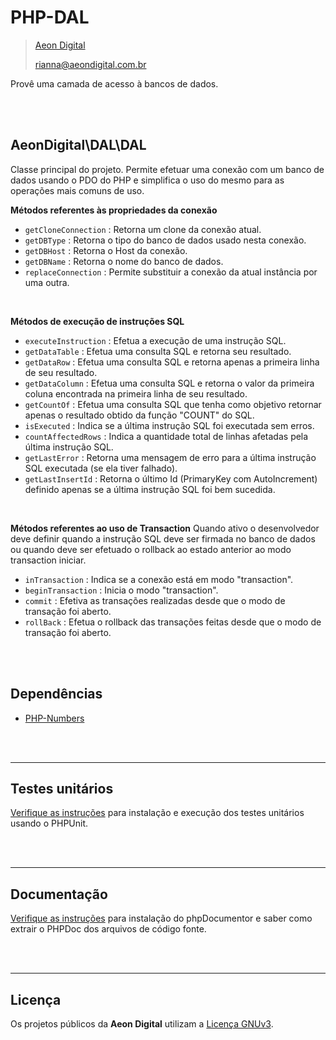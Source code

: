  PHP-DAL
=========

> [Aeon Digital](http://aeondigital.com.br)
>
> rianna@aeondigital.com.br  

Provê uma camada de acesso à bancos de dados.


&nbsp;  
&nbsp;  


## AeonDigital\DAL\DAL
Classe principal do projeto. Permite efetuar uma conexão com um banco de dados usando o PDO do PHP e simplifica o uso do mesmo para as operações mais comuns de uso.  

**Métodos referentes às propriedades da conexão**

  - `getCloneConnection`    : Retorna um clone da conexão atual.
  - `getDBType`             : Retorna o tipo do banco de dados usado nesta conexão.
  - `getDBHost`             : Retorna o Host da conexão.
  - `getDBName`             : Retorna o nome do banco de dados.
  - `replaceConnection`     : Permite substituir a conexão da atual instância por uma outra.

&nbsp; 

**Métodos de execução de instruções SQL**

  - `executeInstruction`    : Efetua a execução de uma instrução SQL.
  - `getDataTable`          : Efetua uma consulta SQL e retorna seu resultado.
  - `getDataRow`            : Efetua uma consulta SQL e retorna apenas a primeira linha de seu resultado.
  - `getDataColumn`         : Efetua uma consulta SQL e retorna o valor da primeira coluna encontrada na primeira linha de seu resultado.
  - `getCountOf`            : Efetua uma consulta SQL que tenha como objetivo retornar apenas o resultado obtido da função "COUNT" do SQL.
  - `isExecuted`            : Indica se a última instrução SQL foi executada sem erros.
  - `countAffectedRows`     : Indica a quantidade total de linhas afetadas pela última instrução SQL.
  - `getLastError`          : Retorna uma mensagem de erro para a última instrução SQL executada (se ela tiver falhado).
  - `getLastInsertId`       : Retorna o último Id (PrimaryKey com AutoIncrement) definido apenas se a última instrução SQL foi bem sucedida.

&nbsp; 

**Métodos referentes ao uso de Transaction**
Quando ativo o desenvolvedor deve definir quando a instrução SQL deve ser firmada no banco de dados ou quando deve ser efetuado o rollback ao estado anterior ao modo transaction iniciar.

  - `inTransaction`         : Indica se a conexão está em modo "transaction".
  - `beginTransaction`      : Inicia o modo "transaction".
  - `commit`                : Efetiva as transações realizadas desde que o modo de transação foi aberto.
  - `rollBack`              : Efetua o rollback das transações feitas desde que o modo de transação foi aberto.


&nbsp;  
&nbsp;  


## Dependências

  - [PHP-Numbers](https://github.com/AeonDigital/PHP-Numbers)


&nbsp;  
&nbsp;  


_______________________________________________________________________________________________________________________

## Testes unitários

[Verifique as instruções](tests/phpunit.md) para instalação e execução dos testes unitários usando o PHPUnit.


&nbsp;  
&nbsp;  


_______________________________________________________________________________________________________________________

## Documentação

[Verifique as instruções](docs/phpdoc.md) para instalação do phpDocumentor e saber como extrair o PHPDoc dos arquivos de código fonte.


&nbsp;  
&nbsp;  


________________________________________________________________________________________________________________________

## Licença

Os projetos públicos da **Aeon Digital** utilizam a [Licença GNUv3](LICENCE.md).
